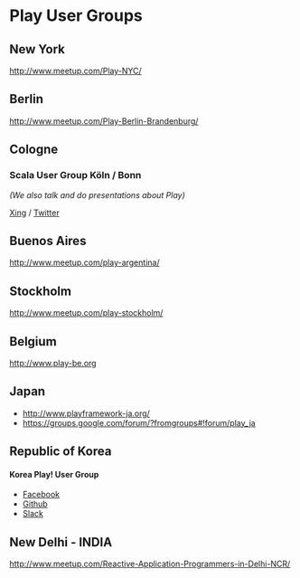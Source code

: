 <!--- Copyright (C) 2009-2015 Typesafe Inc. <http://www.typesafe.com> -->

# Play User Groups

## New York

http://www.meetup.com/Play-NYC/

## Berlin

http://www.meetup.com/Play-Berlin-Brandenburg/

## Cologne

### Scala User Group Köln / Bonn

*(We also talk and do presentations about Play)*

[Xing](https://www.xing.com/communities/groups/scala-user-group-koeln-bonn-1035441) / [Twitter](https://twitter.com/scalacgn)

## Buenos Aires

http://www.meetup.com/play-argentina/

## Stockholm

http://www.meetup.com/play-stockholm/

## Belgium

http://www.play-be.org

## Japan

* http://www.playframework-ja.org/
* https://groups.google.com/forum/?fromgroups#!forum/play_ja

## Republic of Korea 

#### Korea Play! User Group

* [Facebook](https://www.facebook.com/groups/playuser)
* [Github](https://github.com/kpug)
* [Slack](https://kpug.slack.com)
 
## New Delhi - INDIA

http://www.meetup.com/Reactive-Application-Programmers-in-Delhi-NCR/

